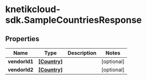 # knetikcloud-sdk.SampleCountriesResponse

## Properties
Name | Type | Description | Notes
------------ | ------------- | ------------- | -------------
**vendorId1** | [**[Country]**](Country.md) |  | [optional] 
**vendorId2** | [**[Country]**](Country.md) |  | [optional] 


